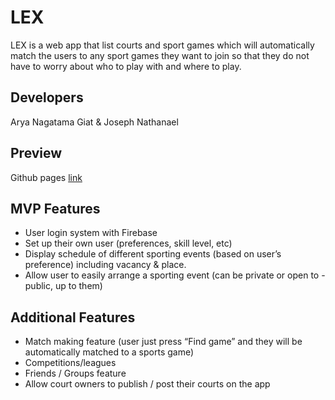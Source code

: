 # LEX

LEX is a web app that list courts and sport games which will automatically match the users to any sport games they want to join so that they do not have to worry about who to play with and where to play.

## Developers
Arya Nagatama Giat & Joseph Nathanael

## Preview

Github pages [link](https://aryagiat.github.io/lex/)

## MVP Features
- User login system with Firebase
- Set up their own user (preferences, skill level, etc)
- Display schedule of different sporting events (based on user’s preference) including vacancy & place.
- Allow user to easily arrange a sporting event (can be private or open to - public, up to them)

## Additional Features
- Match making feature (user just press “Find game” and they will be automatically matched to a sports game)
- Competitions/leagues
- Friends / Groups feature
- Allow court owners to publish / post their courts on the app